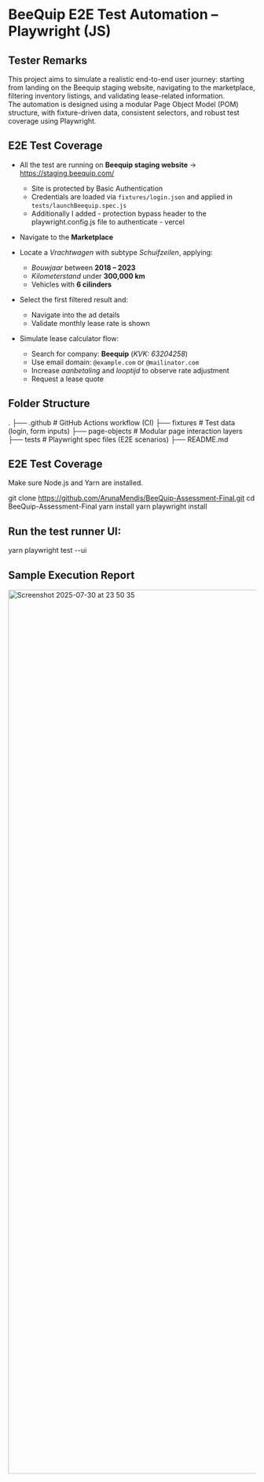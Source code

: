 # BeeQuip E2E Test Automation – Playwright (JS)

## Tester Remarks

This project aims to simulate a realistic end-to-end user journey: starting from landing on the Beequip staging website, navigating to the marketplace, filtering inventory listings, and validating lease-related information.  
The automation is designed using a modular Page Object Model (POM) structure, with fixture-driven data, consistent selectors, and robust test coverage using Playwright.

## E2E Test Coverage

- All the test are running on **Beequip staging website** → https://staging.beequip.com/  
  - Site is protected by Basic Authentication  
  - Credentials are loaded via `fixtures/login.json` and applied in `tests/launchBeequip.spec.js`
  - Additionally I added - protection bypass header to the playwright.config.js file to authenticate - vercel

- Navigate to the **Marketplace**
- Locate a _Vrachtwagen_ with subtype _Schuifzeilen_, applying:
  - _Bouwjaar_ between **2018 – 2023**
  - _Kilometerstand_ under **300,000 km**
  - Vehicles with **6 cilinders**

- Select the first filtered result and:
  - Navigate into the ad details
  - Validate monthly lease rate is shown

- Simulate lease calculator flow:
  - Search for company: **Beequip** (_KVK: 63204258_)
  - Use email domain: `@example.com` or `@mailinator.com`  
  - Increase _aanbetaling_ and _looptijd_ to observe rate adjustment
  - Request a lease quote

## Folder Structure
.
├── .github           # GitHub Actions workflow (CI)
├── fixtures          # Test data (login, form inputs)
├── page-objects      # Modular page interaction layers
├── tests             # Playwright spec files (E2E scenarios)
├── README.md



## E2E Test Coverage
Make sure Node.js and Yarn are installed.

git clone https://github.com/ArunaMendis/BeeQuip-Assessment-Final.git
cd BeeQuip-Assessment-Final
yarn install
yarn playwright install

## Run the test runner UI:

yarn playwright test --ui

## Sample Execution Report
<img width="2862" height="1796" alt="Screenshot 2025-07-30 at 23 50 35" src="https://github.com/user-attachments/assets/036649bd-76a3-4654-8c8d-24011648ba78" />

